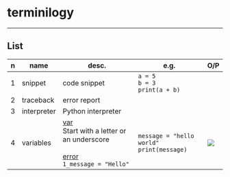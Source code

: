 # terminilogy

---

## List
|n|name|desc.|e.g.|O/P|
|-|----|-----|----|---|
|1|snippet|code snippet|`a = 5`<br/>`b = 3`<br/>`print(a + b)`|
|2|traceback|error report|
|3|interpreter|Python interpreter||
|4|variables|<ins>var</ins><br/>Start with a letter or an underscore<br/><br/><ins>error</ins><br/>`1_message = "Hello"`|`message = "hello world"`<br>`print(message)`|<img src="https://i.imgur.com/p0nWDBJ.png">|
